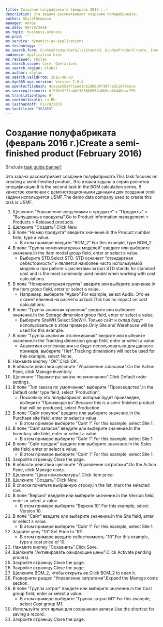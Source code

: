 ```yaml
---
title: Создание полуфабриката (февраль 2016 г.)
description: Эта задача рассматривает создание полуфабриката.
author: ShylaThompson
manager: AnnBe
ms.date: 08/29/2018
ms.topic: business-process
ms.prod: ''
ms.service: dynamics-ax-applications
ms.technology: ''
ms.search.form: EcoResProductDetailsExtended, EcoResProductCreate, InventItemOrderSetup, InventItemPrice
audience: Application User
ms.reviewer: shylaw
ms.search.scope: Core, Operations
ms.search.region: Global
ms.author: shylaw
ms.search.validFrom: 2016-06-30
ms.dyn365.ops.version: Version 7.0.0
ms.openlocfilehash: 9caeae552471eed1cb1d8630f387ca31107fcece
ms.sourcegitcommit: 0f530e5f72a40f383868957a6b5cb0e446e4c795
ms.translationtype: HT
ms.contentlocale: ru-RU
ms.lasthandoff: 01/29/2019
ms.locfileid: "362863"
---
```

# <a name="create-a-semi-finished-product-february-2016"></a><span data-ttu-id="3e7c5-103">Создание полуфабриката (февраль 2016 г.)</span><span class="sxs-lookup"><span data-stu-id="3e7c5-103">Create a semi-finished product (February 2016)</span></span>

[!include [task guide banner](../../includes/task-guide-banner.md)]

<span data-ttu-id="3e7c5-104">Эта задача рассматривает создание полуфабриката.</span><span class="sxs-lookup"><span data-stu-id="3e7c5-104">This task focuses on creating a semi-finished product.</span></span> <span data-ttu-id="3e7c5-105">Это вторая задача в серии расчетов спецификации.</span><span class="sxs-lookup"><span data-stu-id="3e7c5-105">It is the second task in the BOM calculation series.</span></span> <span data-ttu-id="3e7c5-106">В качестве компании с демонстрационными данными для создания этой задачи используется USMF.</span><span class="sxs-lookup"><span data-stu-id="3e7c5-106">The demo data company used to create this task is USMF.</span></span>

1. <span data-ttu-id="3e7c5-107">Щелкните "Управление сведениями о продукте" > "Продукты" > "Выпущенные продукты".</span><span class="sxs-lookup"><span data-stu-id="3e7c5-107">Go to Product information management > Products > Released products.</span></span>
2. <span data-ttu-id="3e7c5-108">Щелкните "Создать".</span><span class="sxs-lookup"><span data-stu-id="3e7c5-108">Click New.</span></span>
3. <span data-ttu-id="3e7c5-109">В поле "Номер продукта" введите значение.</span><span class="sxs-lookup"><span data-stu-id="3e7c5-109">In the Product number field, type a value.</span></span>
    * <span data-ttu-id="3e7c5-110">В этом примере введите "BOM_2".</span><span class="sxs-lookup"><span data-stu-id="3e7c5-110">For this example, type BOM_2.</span></span>  
4. <span data-ttu-id="3e7c5-111">В поле "Группа номенклатурных моделей" введите или выберите значение.</span><span class="sxs-lookup"><span data-stu-id="3e7c5-111">In the Item model group field, enter or select a value.</span></span>
    * <span data-ttu-id="3e7c5-112">Выберите STD.</span><span class="sxs-lookup"><span data-stu-id="3e7c5-112">Select STD.</span></span> <span data-ttu-id="3e7c5-113">STD означает "стандартная себестоимость" и является наиболее часто используемой моделью при работе с расчетами затрат.</span><span class="sxs-lookup"><span data-stu-id="3e7c5-113">STD stands for standard cost and is the most commonly used model when working with cost calculations.</span></span>  
5. <span data-ttu-id="3e7c5-114">В поле "Номенклатурная группа" введите или выберите значение.</span><span class="sxs-lookup"><span data-stu-id="3e7c5-114">In the Item group field, enter or select a value.</span></span>
    * <span data-ttu-id="3e7c5-115">Например, выберите "Аудио".</span><span class="sxs-lookup"><span data-stu-id="3e7c5-115">For example, select Audio.</span></span> <span data-ttu-id="3e7c5-116">Это не окажет влияния на расчеты затрат.</span><span class="sxs-lookup"><span data-stu-id="3e7c5-116">This has no impact on cost calculations.</span></span>  
6. <span data-ttu-id="3e7c5-117">В поле "Группа аналитик хранения" введите или выберите значение.</span><span class="sxs-lookup"><span data-stu-id="3e7c5-117">In the Storage dimension group field, enter or select a value.</span></span>
    * <span data-ttu-id="3e7c5-118">Выберите SiteWH.</span><span class="sxs-lookup"><span data-stu-id="3e7c5-118">Select SiteWH.</span></span> <span data-ttu-id="3e7c5-119">Только сайт и склад будут использоваться в этом примере.</span><span class="sxs-lookup"><span data-stu-id="3e7c5-119">Only Site and Warehouse will be used for this example.</span></span>  
7. <span data-ttu-id="3e7c5-120">В поле "Группа аналитик отслеживания" введите или выберите значение.</span><span class="sxs-lookup"><span data-stu-id="3e7c5-120">In the Tracking dimension group field, enter or select a value.</span></span>
    * <span data-ttu-id="3e7c5-121">Аналитики отслеживания не будут использоваться для данного примера, выберите "Нет".</span><span class="sxs-lookup"><span data-stu-id="3e7c5-121">Tracking dimensions will not be used for this example, select None.</span></span>  
8. <span data-ttu-id="3e7c5-122">Нажмите кнопку "OК".</span><span class="sxs-lookup"><span data-stu-id="3e7c5-122">Click OK.</span></span>
9. <span data-ttu-id="3e7c5-123">В области действий щелкните "Управление запасами".</span><span class="sxs-lookup"><span data-stu-id="3e7c5-123">On the Action Pane, click Manage inventory.</span></span>
10. <span data-ttu-id="3e7c5-124">Щелкните "Параметры заказа по умолчанию".</span><span class="sxs-lookup"><span data-stu-id="3e7c5-124">Click Default order settings.</span></span>
11. <span data-ttu-id="3e7c5-125">В поле "Тип заказа по умолчанию" выберите "Производство".</span><span class="sxs-lookup"><span data-stu-id="3e7c5-125">In the Default order type field, select 'Production'.</span></span>
    * <span data-ttu-id="3e7c5-126">Поскольку это полуфабрикат, который будет произведен, выберите "Производство".</span><span class="sxs-lookup"><span data-stu-id="3e7c5-126">Because this is a semi-finished product that will be produced, select Production.</span></span>  
12. <span data-ttu-id="3e7c5-127">В поле "Сайт покупок" введите или выберите значение.</span><span class="sxs-lookup"><span data-stu-id="3e7c5-127">In the Purchase site field, enter or select a value.</span></span>
    * <span data-ttu-id="3e7c5-128">В этом примере выберите "Cайт 1".</span><span class="sxs-lookup"><span data-stu-id="3e7c5-128">For this example, select Site 1.</span></span>  
13. <span data-ttu-id="3e7c5-129">В поле "Сайт запасов" введите или выберите значение.</span><span class="sxs-lookup"><span data-stu-id="3e7c5-129">In the Inventory site field, enter or select a value.</span></span>
    * <span data-ttu-id="3e7c5-130">В этом примере выберите "Cайт 1".</span><span class="sxs-lookup"><span data-stu-id="3e7c5-130">For this example, select Site 1.</span></span>  
14. <span data-ttu-id="3e7c5-131">В поле "Сайт продаж" введите или выберите значение.</span><span class="sxs-lookup"><span data-stu-id="3e7c5-131">In the Sales site field, enter or select a value.</span></span>
    * <span data-ttu-id="3e7c5-132">В этом примере выберите "Cайт 1".</span><span class="sxs-lookup"><span data-stu-id="3e7c5-132">For this example, select Site 1.</span></span>  
15. <span data-ttu-id="3e7c5-133">Закройте страницу.</span><span class="sxs-lookup"><span data-stu-id="3e7c5-133">Close the page.</span></span>
16. <span data-ttu-id="3e7c5-134">В области действий щелкните "Управление затратами".</span><span class="sxs-lookup"><span data-stu-id="3e7c5-134">On the Action Pane, click Manage costs.</span></span>
17. <span data-ttu-id="3e7c5-135">Щелкните "Цена номенклатуры".</span><span class="sxs-lookup"><span data-stu-id="3e7c5-135">Click Item price.</span></span>
18. <span data-ttu-id="3e7c5-136">Щелкните "Создать".</span><span class="sxs-lookup"><span data-stu-id="3e7c5-136">Click New.</span></span>
19. <span data-ttu-id="3e7c5-137">В списке пометьте выбранную строку.</span><span class="sxs-lookup"><span data-stu-id="3e7c5-137">In the list, mark the selected row.</span></span>
20. <span data-ttu-id="3e7c5-138">В поле "Версия" введите или выберите значение.</span><span class="sxs-lookup"><span data-stu-id="3e7c5-138">In the Version field, enter or select a value.</span></span>
    * <span data-ttu-id="3e7c5-139">В этом примере выберите "Версия 10".</span><span class="sxs-lookup"><span data-stu-id="3e7c5-139">For this example, select Version 10.</span></span>  
21. <span data-ttu-id="3e7c5-140">В поле "Сайт" введите или выберите значение.</span><span class="sxs-lookup"><span data-stu-id="3e7c5-140">In the Site field, enter or select a value.</span></span>
    * <span data-ttu-id="3e7c5-141">В этом примере выберите "Cайт 1".</span><span class="sxs-lookup"><span data-stu-id="3e7c5-141">For this example, select Site 1.</span></span>  
22. <span data-ttu-id="3e7c5-142">Задайте цену "10".</span><span class="sxs-lookup"><span data-stu-id="3e7c5-142">Set Price to '10'.</span></span>
    * <span data-ttu-id="3e7c5-143">В этом примере введите себестоимость "10".</span><span class="sxs-lookup"><span data-stu-id="3e7c5-143">For this example, type a cost price of 10.</span></span>  
23. <span data-ttu-id="3e7c5-144">Нажмите кнопку "Сохранить".</span><span class="sxs-lookup"><span data-stu-id="3e7c5-144">Click Save.</span></span>
24. <span data-ttu-id="3e7c5-145">Щелкните "Активировать ожидающие цены".</span><span class="sxs-lookup"><span data-stu-id="3e7c5-145">Click Activate pending price(s).</span></span>
25. <span data-ttu-id="3e7c5-146">Закройте страницу.</span><span class="sxs-lookup"><span data-stu-id="3e7c5-146">Close the page.</span></span>
26. <span data-ttu-id="3e7c5-147">Закройте страницу.</span><span class="sxs-lookup"><span data-stu-id="3e7c5-147">Close the page.</span></span>
27. <span data-ttu-id="3e7c5-148">Щелкните BOM_2, чтобы открыть ее.</span><span class="sxs-lookup"><span data-stu-id="3e7c5-148">Click BOM_2 to open it.</span></span>
28. <span data-ttu-id="3e7c5-149">Разверните раздел "Управление затратами".</span><span class="sxs-lookup"><span data-stu-id="3e7c5-149">Expand the Manage costs section.</span></span>
29. <span data-ttu-id="3e7c5-150">В поле "Группа затрат" введите или выберите значение.</span><span class="sxs-lookup"><span data-stu-id="3e7c5-150">In the Cost group field, enter or select a value.</span></span>
    * <span data-ttu-id="3e7c5-151">В этом примере выберите "Группа затрат M1".</span><span class="sxs-lookup"><span data-stu-id="3e7c5-151">For this example, select Cost group M1.</span></span>  
30. <span data-ttu-id="3e7c5-152">Используйте этот ярлык для сохранения записи.</span><span class="sxs-lookup"><span data-stu-id="3e7c5-152">Use the shortcut for saving a record.</span></span>
31. <span data-ttu-id="3e7c5-153">Закройте страницу.</span><span class="sxs-lookup"><span data-stu-id="3e7c5-153">Close the page.</span></span>

